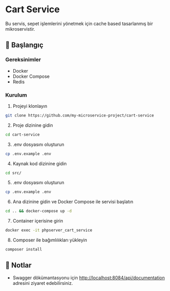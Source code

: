 # Cart Service

Bu servis, sepet işlemlerini yönetmek için cache based tasarlanmış bir mikroservistir.

## 🚀 Başlangıç

### Gereksinimler

- Docker
- Docker Compose
- Redis

### Kurulum

1. Projeyi klonlayın
```bash
git clone https://github.com/my-microservice-project/cart-service
```

2. Proje dizinine gidin
```bash
cd cart-service
```

3. .env dosyasını oluşturun
```bash
cp .env.example .env
```

4. Kaynak kod dizinine gidin
```bash
cd src/
```

5. .env dosyasını oluşturun
```bash
cp .env.example .env
```

6. Ana dizinine gidin ve Docker Compose ile servisi başlatın
```bash
cd .. && docker-compose up -d
```

7. Container içerisine girin
```bash
docker exec -it phpserver_cart_service
```
8. Composer ile bağımlılıkları yükleyin
```bash
composer install
```

## 📝 Notlar

- Swagger dökümantasyonu için [http://localhost:8084/api/documentation](http://localhost:8084/api/documentation) adresini ziyaret edebilirsiniz.
